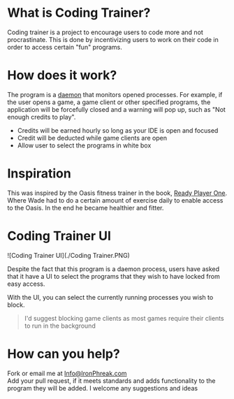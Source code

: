 # What is Coding Trainer?

Coding trainer is a project to encourage users to code more and not procrastinate. This is done by incentivizing users to work on their code in order to access certain "fun" programs.

# How does it work?

The program is a [daemon](https://en.wikipedia.org/wiki/Daemon_(computing)) that monitors opened processes. For example, if the user opens a game, a game client or other specified programs, the application will be forcefully closed and a warning will pop up, such as "Not enough credits to play".

* Credits will be earned hourly so long as your IDE is open and focused
* Credit will be deducted while game clients are open
* Allow user to select the programs in white box

# Inspiration

This was inspired by the Oasis fitness trainer in the book, [Ready Player One](https://en.wikipedia.org/wiki/Ready_Player_One). Where Wade had to do a certain amount of exercise daily to enable access to the Oasis. In the end he became healthier and fitter. 

# Coding Trainer UI
![Coding Trainer UI](./Coding Trainer.PNG)

Despite the fact that this program is a daemon process, users have asked that it have a UI to select the programs that they wish to have locked from easy access. 

With the UI, you can select the currently running processes you wish to block.

>I'd suggest blocking game clients as most games require their clients to run in the background

# How can you help?

Fork or email me at Info@IronPhreak.com
<br>Add your pull request, if it meets standards and adds functionality to the program they will be added.
 I welcome any suggestions and ideas

